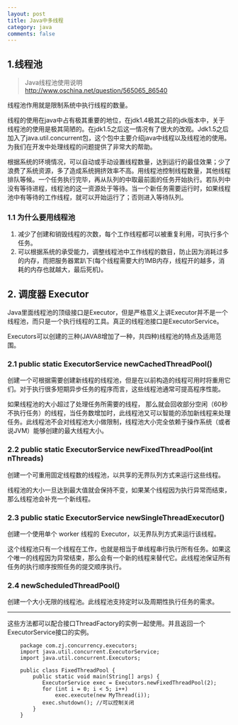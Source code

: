 ```yaml
---
layout: post
title: Java中多线程
category: java
comments: false
---
```

## 1.线程池
>Java线程池使用说明  
>http://www.oschina.net/question/565065_86540


线程池作用就是限制系统中执行线程的数量。

线程的使用在java中占有极其重要的地位，在jdk1.4极其之前的jdk版本中，关于线程池的使用是极其简陋的。在jdk1.5之后这一情况有了很大的改观。Jdk1.5之后加入了java.util.concurrent包，这个包中主要介绍java中线程以及线程池的使用。为我们在开发中处理线程的问题提供了非常大的帮助。

根据系统的环境情况，可以自动或手动设置线程数量，达到运行的最佳效果；少了浪费了系统资源，多了造成系统拥挤效率不高。用线程池控制线程数量，其他线程排队等候。一个任务执行完毕，再从队列的中取最前面的任务开始执行。若队列中没有等待进程，线程池的这一资源处于等待。当一个新任务需要运行时，如果线程池中有等待的工作线程，就可以开始运行了；否则进入等待队列。

### 1.1 为什么要用线程池  

1. 减少了创建和销毁线程的次数，每个工作线程都可以被重复利用，可执行多个任务。
2. 可以根据系统的承受能力，调整线程池中工作线程的数目，防止因为消耗过多的内存，而把服务器累趴下(每个线程需要大约1MB内存，线程开的越多，消耗的内存也就越大，最后死机)。

## 2. 调度器 Executor
Java里面线程池的顶级接口是Executor，但是严格意义上讲Executor并不是一个线程池，而只是一个执行线程的工具。真正的线程池接口是ExecutorService。

Executors可以创建的三种(JAVA8增加了一种，共四种)线程池的特点及适用范围。

### 2.1 public static ExecutorService newCachedThreadPool() 
创建一个可根据需要创建新线程的线程池，但是在以前构造的线程可用时将重用它们。对于执行很多短期异步任务的程序而言，这些线程池通常可提高程序性能。

如果线程池的大小超过了处理任务所需要的线程，
那么就会回收部分空闲（60秒不执行任务）的线程，当任务数增加时，此线程池又可以智能的添加新线程来处理任务。此线程池不会对线程池大小做限制，线程池大小完全依赖于操作系统（或者说JVM）能够创建的最大线程大小。

### 2.2 public static ExecutorService newFixedThreadPool(int nThreads)
创建一个可重用固定线程数的线程池，以共享的无界队列方式来运行这些线程。

线程池的大小一旦达到最大值就会保持不变，如果某个线程因为执行异常而结束，那么线程池会补充一个新线程。

### 2.3 public static ExecutorService newSingleThreadExecutor()
创建一个使用单个 worker 线程的 Executor，以无界队列方式来运行该线程。

这个线程池只有一个线程在工作，也就是相当于单线程串行执行所有任务。如果这个唯一的线程因为异常结束，那么会有一个新的线程来替代它。此线程池保证所有任务的执行顺序按照任务的提交顺序执行。

### 2.4 newScheduledThreadPool()
创建一个大小无限的线程池。此线程池支持定时以及周期性执行任务的需求。

-----
这些方法都可以配合接口ThreadFactory的实例一起使用。并且返回一个ExecutorService接口的实例。

```
	package com.zj.concurrency.executors;
	import java.util.concurrent.ExecutorService;
	import java.util.concurrent.Executors;
	 
	public class FixedThreadPool {
	    public static void main(String[] args) {
	       ExecutorService exec = Executors.newFixedThreadPool(2);
	       for (int i = 0; i < 5; i++)
	           exec.execute(new MyThread(i));
	       exec.shutdown(); //可以控制关闭
	    }
	}

```


